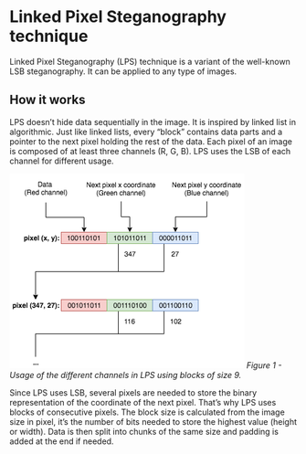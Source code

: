 # Linked Pixel Steganography technique
Linked Pixel Steganography (LPS) technique is a variant of the well-known LSB steganography. It can be applied to any type of images.
## How it works
LPS doesn’t hide data sequentially in the image. It is inspired by linked list in algorithmic. Just like linked lists, every “block” contains data parts and a pointer to the next pixel holding the rest of the data. Each pixel of an image is composed of at least three channels (R, G, B). LPS uses the LSB of each channel for different usage.

![test](/Images/LPS_schema.png?raw=true)
*Figure 1 - Usage of the different channels in LPS using blocks of size 9.*

Since LPS uses LSB, several pixels are needed to store the binary representation of the coordinate of the next pixel. That’s why LPS uses blocks of consecutive pixels. The block size is calculated from the image size in pixel, it’s the number of bits needed to store the highest value (height or width). Data is then split into chunks of the same size and padding is added at the end if needed.
